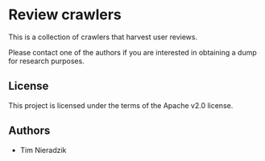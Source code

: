 # Review crawlers
This is a collection of crawlers that harvest user reviews.

Please contact one of the authors if you are interested in obtaining a dump for
research purposes.

## License
This project is licensed under the terms of the Apache v2.0 license.

## Authors
* Tim Nieradzik

